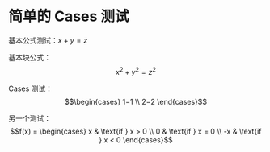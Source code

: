 # 简单的 Cases 测试

基本公式测试：$x + y = z$

基本块公式：
$$x^2 + y^2 = z^2$$

Cases 测试：
$$\begin{cases} 1=1 \\ 2=2 \end{cases}$$

另一个测试：
$$f(x) = \begin{cases} x & \text{if } x > 0 \\ 0 & \text{if } x = 0 \\ -x & \text{if } x < 0 \end{cases}$$
